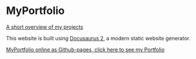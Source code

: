 # MyPortfolio
[A short overview of my projects](https://ferrariandrea.github.io/MyPortfolio/)

This website is built using [Docusaurus 2](https://docusaurus.io/), a modern static website generator.

[MyPortfolio online as Github-pages, click here to see my Portfolio](https://FerrariAndrea.github.io/MyPortfolio/)
